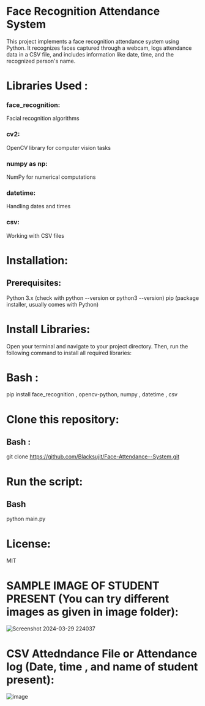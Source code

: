 # Face Recognition Attendance System

This project implements a face recognition attendance system using Python.
It recognizes faces captured through a webcam, logs attendance data in a CSV file, and includes information like date, time, and the recognized person's name.

# Libraries Used : 

### face_recognition: 
Facial recognition algorithms
### cv2:
OpenCV library for computer vision tasks
### numpy as np:
NumPy for numerical computations
### datetime:
Handling dates and times
### csv:
Working with CSV files

# Installation:

## Prerequisites:


Python 3.x (check with python --version or python3 --version)
pip (package installer, usually comes with Python)

# Install Libraries:

Open your terminal and navigate to your project directory. 
Then, run the following command to install all required libraries:

# Bash :

pip install face_recognition , opencv-python,  numpy , datetime , csv

# Clone this repository:

## Bash : 

git clone https://github.com/Blacksujit/Face-Attendance--System.git

# Run the script:

## Bash
python main.py


# License:

MIT



# SAMPLE IMAGE OF STUDENT PRESENT (You can try different images as given in image folder):


 ![Screenshot 2024-03-29 224037](https://github.com/Blacksujit/Face-Attendance--System/assets/148805811/10d27419-3f2d-40e6-9670-e0a272d9b271)


# CSV Attedndance File or Attendance log (Date, time , and name of student present):

![image](https://github.com/Blacksujit/Face-Attendance--System/assets/148805811/00fdf445-f0e9-4e31-b4bc-70824f497ada)
